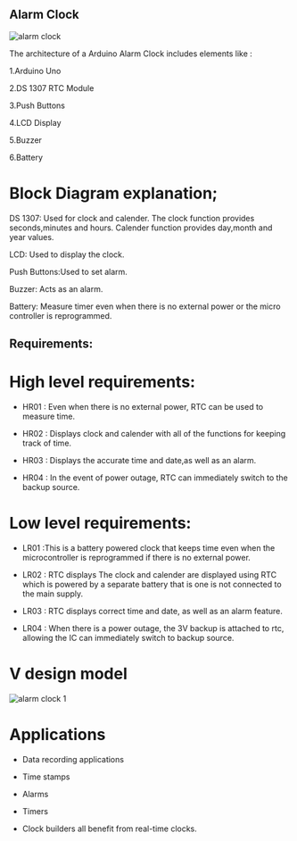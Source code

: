 ## Alarm Clock

![alarm clock](https://user-images.githubusercontent.com/46986941/154856041-2beabaed-e09e-44d3-b791-180decfb88a3.png)

The architecture of a  Arduino Alarm Clock includes elements like :

1.Arduino Uno

2.DS 1307 RTC Module

3.Push Buttons

4.LCD Display

5.Buzzer

6.Battery

# Block Diagram explanation;

DS 1307: Used for clock and calender. The clock function provides seconds,minutes and hours. Calender function provides day,month and year values.

LCD: Used to display the clock.

Push Buttons:Used to set alarm.

Buzzer: Acts as an alarm.

Battery: Measure timer even when there is no external power or the micro controller is reprogrammed. 

## Requirements:

# High level requirements:

                                                             

* HR01           :                         Even when there is no external power, RTC can be used to measure time.
  
* HR02           :
                        Displays clock and calender with all of the functions for  keeping track of time.

* HR03           :                       Displays the accurate time and date,as well as  an alarm.

* HR04           :                       In the event of power outage, RTC can immediately switch to the backup source. 



# Low level requirements:


                                                          

* LR01               :This is a battery powered clock that keeps  time even when the microcontroller is reprogrammed if there is no external power. 

* LR02               :                RTC displays The clock and calender  are displayed using RTC which is powered by  a separate battery that is  one  is not connected to the                                       main supply.

* LR03               :               RTC displays correct time and date, as well as an alarm feature.

* LR04               :                When there is a power outage, the 3V backup is attached to rtc, allowing the IC can immediately switch to backup source. 

#  V design model
 
 ![alarm clock 1](https://user-images.githubusercontent.com/46986941/154856036-f6ebdf18-72e4-4ea0-a56a-3bab050aafc3.png)

# Applications 

* Data recording applications 

* Time stamps

* Alarms

* Timers

* Clock builders all benefit from real-time clocks.



  
